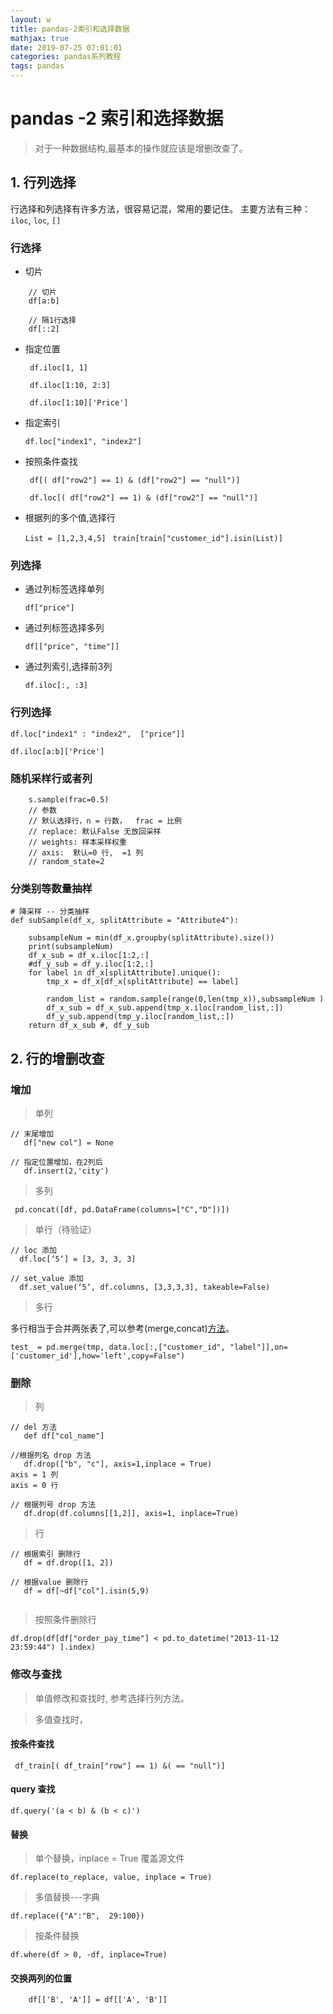 ```yaml
---
layout: w
title: pandas-2索引和选择数据
mathjax: true
date: 2019-07-25 07:01:01
categories: pandas系列教程
tags: pandas
---
```

# pandas -2 索引和选择数据


> 对于一种数据结构,最基本的操作就应该是增删改查了。

## 1. 行列选择
行选择和列选择有许多方法，很容易记混，常用的要记住。
主要方法有三种： `iloc`, `loc`, `[]`

### 行选择

- 切片 
```
    // 切片
    df[a:b]
    
    // 隔1行选择
    df[::2]
```

- 指定位置

  ` df.iloc[1, 1]`
  
  ` df.iloc[1:10, 2:3]`

  ` df.iloc[1:10]['Price']`
  
- 指定索引

  `df.loc["index1", "index2"]`
- 按照条件查找

  ` df[( df["row2"] == 1) & (df["row2"] == "null")]`
  
  ` df.loc[( df["row2"] == 1) & (df["row2"] == "null")]`
  
- 根据列的多个值,选择行
  
  `List = [1,2,3,4,5]`
  ` train[train["customer_id"].isin(List)]`


  
### 列选择

- 通过列标签选择单列

    `df["price"]`
  
- 通过列标签选择多列

   `df[["price", "time"]]`
   
- 通过列索引,选择前3列

  `df.iloc[:, :3]` 

### 行列选择

  `df.loc["index1" : "index2",  ["price"]]`
  
  `df.iloc[a:b]['Price']`
  
### 随机采样行或者列

```
    s.sample(frac=0.5)
    // 参数
    // 默认选择行，n = 行数，  frac = 比例
    // replace: 默认False 无放回采样
    // weights: 样本采样权重
    // axis:  默认=0 行,  =1 列
    // random_state=2

```

### 分类别等数量抽样

```
# 降采样 -- 分类抽样
def subSample(df_x, splitAttribute = "Attribute4"):
    
    subsampleNum = min(df_x.groupby(splitAttribute).size())
    print(subsampleNum)
    df_x_sub = df_x.iloc[1:2,:]
    #df_y_sub = df_y.iloc[1:2,:]
    for label in df_x[splitAttribute].unique():
        tmp_x = df_x[df_x[splitAttribute] == label]

        random_list = random.sample(range(0,len(tmp_x)),subsampleNum )
        df_x_sub = df_x_sub.append(tmp_x.iloc[random_list,:])
        df_y_sub.append(tmp_y.iloc[random_list,:])
    return df_x_sub #, df_y_sub

```
  
  
## 2. 行的增删改查

### 增加

> 单列

```
// 末尾增加
   df["new col"] = None
   
// 指定位置增加，在2列后
   df.insert(2,'city') 
```
   
> 多列

   ` pd.concat([df, pd.DataFrame(columns=["C","D"])])`
   
> 单行（待验证）

```
// loc 添加
  df.loc[‘5‘] = [3, 3, 3, 3]
    
// set_value 添加
  df.set_value(‘5‘, df.columns, [3,3,3,3], takeable=False) 
```
> 多行

多行相当于合并两张表了,可以参考(merge,concat)[方法](https://note.youdao.com/)。

`test_ = pd.merge(tmp, data.loc[:,["customer_id", "label"]],on=['customer_id'],how='left',copy=False")`


### 删除

> 列

```
// del 方法
   def df["col_name"]

//根据列名 drop 方法
   df.drop(["b", "c"], axis=1,inplace = True)
axis = 1 列
axis = 0 行

// 根据列号 drop 方法
   df.drop(df.columns[[1,2]], axis=1, inplace=True)
```

> 行

```
// 根据索引 删除行
   df = df.drop([1, 2])

// 根据value 删除行
   df = df[~df["col"].isin(5,9)
    
```

> 按照条件删除行

```
df.drop(df[df["order_pay_time"] < pd.to_datetime("2013-11-12 23:59:44") ].index)
```

### 修改与查找

> 单值修改和查找时, 参考选择行列方法。

> 多值查找时，

#### 按条件查找

 ` df_train[( df_train["row"] == 1) &( == "null")]`
 
#### query 查找

 `df.query('(a < b) & (b < c)')`
 
#### 替换

> 单个替换，inplace = True 覆盖源文件

  `df.replace(to_replace, value, inplace = True)`
  
> 多值替换---字典

  `df.replace({"A":"B",  29:100})`
  
> 按条件替换

  `df.where(df > 0, -df, inplace=True)`
  
#### 交换两列的位置

```
    df[['B', 'A']] = df[['A', 'B']]

```










